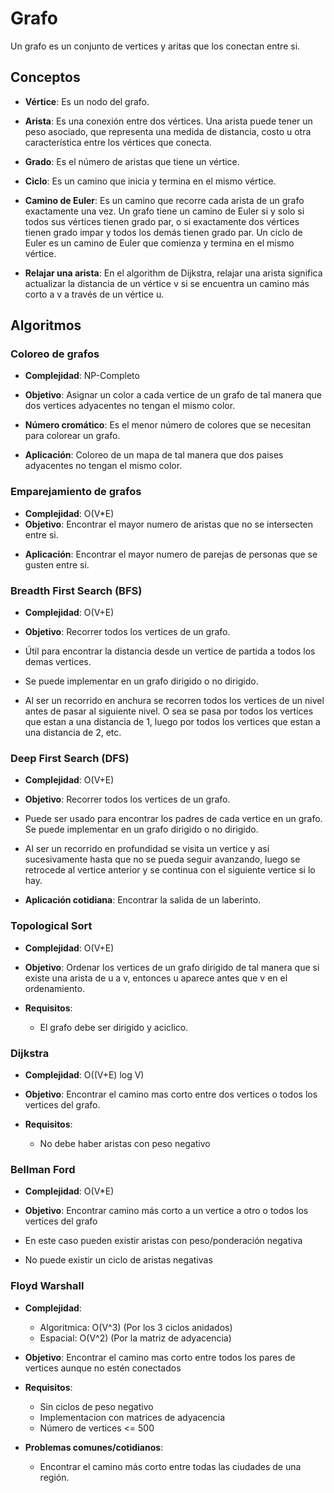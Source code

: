 
# Grafo

Un grafo es un conjunto de vertices y aritas que los conectan entre si.

## Conceptos

* **Vértice**: Es un nodo del grafo.
* **Arista**: Es una conexión entre dos vértices. Una arista puede tener un peso asociado, que representa una medida de distancia, costo u otra característica entre los vértices que conecta.
* **Grado**: Es el número de aristas que tiene un vértice.
* **Ciclo**: Es un camino que inicia y termina en el mismo vértice.

* **Camino de Euler**: Es un camino que recorre cada arista de un grafo exactamente una vez. Un grafo tiene un camino de Euler si y solo si todos sus vértices tienen grado par, o si exactamente dos vértices tienen grado impar y todos los demás tienen grado par. Un ciclo de Euler es un camino de Euler que comienza y termina en el mismo vértice.

* **Relajar una arista**: En el algorithm de Dijkstra, relajar una arista significa actualizar la distancia de un vértice v si se encuentra un camino más corto a v a través de un vértice u.

## Algoritmos

### Coloreo de grafos

* **Complejidad**: NP-Completo
* **Objetivo**: Asignar un color a cada vertice de un grafo de tal manera que dos vertices adyacentes no tengan el mismo color.

* **Número cromático**: Es el menor número de colores que se necesitan para colorear un grafo.

- **Aplicación**: Coloreo de un mapa de tal manera que dos paises adyacentes no tengan el mismo color.

### Emparejamiento de grafos

* **Complejidad**: O(V*E)
* **Objetivo**: Encontrar el mayor numero de aristas que no se intersecten entre si.

- **Aplicación**: Encontrar el mayor numero de parejas de personas que se gusten entre si.

### Breadth First Search (BFS)

* **Complejidad**: O(V+E)
* **Objetivo**: Recorrer todos los vertices de un grafo.
* Útil para encontrar la distancia desde un vertice de partida a todos los demas vertices.

* Se puede implementar en un grafo dirigido o no dirigido.

* Al ser un recorrido en anchura se recorren todos los vertices de un nivel antes de pasar al siguiente nivel. O sea se pasa por todos los vertices que estan a una distancia de 1, luego por todos los vertices que estan a una distancia de 2, etc.

### Deep First Search (DFS)

* **Complejidad**: O(V+E)
* **Objetivo**: Recorrer todos los vertices de un grafo.
* Puede ser usado para encontrar los padres de cada vertice en un grafo. Se puede implementar en un grafo dirigido o no dirigido.

* Al ser un recorrido en profundidad se visita un vertice y así sucesivamente hasta que no se pueda seguir avanzando, luego se retrocede al vertice anterior y se continua con el siguiente vertice si lo hay.

- **Aplicación cotidiana**: Encontrar la salida de un laberinto.

### Topological Sort

* **Complejidad**: O(V+E)
* **Objetivo**: Ordenar los vertices de un grafo dirigido de tal manera que si existe una arista de u a v, entonces u aparece antes que v en el ordenamiento.

* **Requisitos**:
    - El grafo debe ser dirigido y aciclico.

### Dijkstra

* **Complejidad**: O((V+E) log V)
* **Objetivo**: Encontrar el camino mas corto entre dos vertices o todos los vertices del grafo.

* **Requisitos**:
    - No debe haber aristas con peso negativo

### Bellman Ford

* **Complejidad**: O(V*E)

* **Objetivo**: Encontrar camino más corto a un vertice a otro o todos los vertices del grafo

* En este caso pueden existir aristas con peso/ponderación negativa
* No puede existir un ciclo de aristas negativas


### Floyd Warshall

* **Complejidad**: 
    - Algoritmica: O(V^3) (Por los 3 ciclos anidados)
    - Espacial: O(V^2) (Por la matriz de adyacencia)

* **Objetivo**: Encontrar el camino mas corto entre todos los pares de vertices aunque no estén conectados

* **Requisitos**:
    - Sin ciclos de peso negativo
    - Implementacion con matrices de adyacencia
    - Número de vertices <= 500

* **Problemas comunes/cotidianos**:
    - Encontrar el camino más corto entre todas las ciudades de una región.
